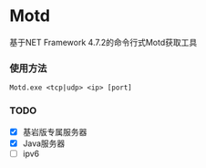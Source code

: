 ﻿# Motd
基于NET Framework 4.7.2的命令行式Motd获取工具

### 使用方法
```
Motd.exe <tcp|udp> <ip> [port]
```

### TODO
- [x] 基岩版专属服务器
- [x] Java服务器
- [ ] ipv6
